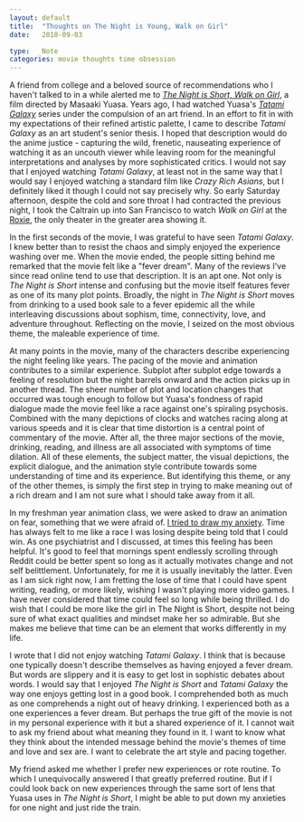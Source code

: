 ```yaml
---
layout: default
title:  "Thoughts on The Night is Young, Walk on Girl"
date:   2018-09-03

type:   Note
categories: movie thoughts time obsession
---
```


A friend from college and a beloved source of recommendations who I haven't talked to in a while alerted me to [_The Night is Short, Walk on Girl_](http://www.brattlefilm.org/2018/08/31/the-night-is-short-walk-on-girl/), a film directed by Masaaki Yuasa. Years ago, I had watched Yuasa's [_Tatami Galaxy_](https://myanimelist.net/anime/7785/Yojouhan_Shinwa_Taikei) series under the compulsion of an art friend. In an effort to fit in with my expectations of their refined artistic palette, I came to describe _Tatami Galaxy_ as an art student's senior thesis. I hoped that description would do the anime justice - capturing the wild, frenetic, nauseating experience of watching it as an uncouth viewer while leaving room for the meaningful interpretations and analyses by more sophisticated critics. I would not say that I enjoyed watching _Tatami Galaxy_, at least not in the same way that I would say I enjoyed watching a standard film like _Crazy Rich Asians_, but I definitely liked it though I could not say precisely why. So early Saturday afternoon, despite the cold and sore throat I had contracted the previous night, I took the Caltrain up into San Francisco to watch _Walk on Girl_ at the [Roxie](https://www.roxie.com/), the only theater in the greater area showing it. 

In the first seconds of the movie, I was grateful to have seen _Tatami Galaxy_. I knew better than to resist the chaos and simply enjoyed the experience washing over me. When the movie ended, the people sitting behind me remarked that the movie felt like a "fever dream". Many of the reviews I've since read online tend to use that description. It is an apt one. Not only is _The Night is Short_ intense and confusing but the movie itself features fever as one of its many plot points. Broadly, the night in _The Night is Short_ moves from drinking to a used book sale to a fever epidemic all the while interleaving discussions about sophism, time, connectivity, love, and adventure throughout. Reflecting on the movie, I seized on the most obvious theme, the maleable experience of time. 

At many points in the movie, many of the characters describe experiencing the night feeling like years. The pacing of the movie and animation contributes to a similar experience. Subplot after subplot edge towards a feeling of resolution but the night barrels onward and the action picks up in another thread. The sheer number of plot and location changes that occurred was tough enough to follow but Yuasa's fondness of rapid dialogue made the movie feel like a race against one's spiraling psychosis. Combined with the many depictions of clocks and watches racing along at various speeds and it is clear that time distortion is a central point of commentary of the movie. After all, the three major sections of the movie, drinking, reading, and illness are all associated with symptoms of time dilation. All of these elements, the subject matter, the visual depictions, the explicit dialogue, and the animation style contribute towards some understanding of time and its experience. But identifying this theme, or any of the other themes, is simply the first step in trying to make meaning out of a rich dream and I am not sure what I should take away from it all. 

In my freshman year animation class, we were asked to draw an animation on fear, something that we were afraid of. [I tried to draw my anxiety](http://www.thomasjiang.com/2014/04/20/freshman-animation-final.html). Time has always felt to me like a race I was losing despite being told that I could win. As one psychiatrist and I discussed, at times this feeling has been helpful. It's good to feel that mornings spent endlessly scrolling through Reddit could be better spent so long as it actually motivates change and not self belittlement. Unfortunately, for me it is usually inevitably the latter. Even as I am sick right now, I am fretting the lose of time that I could have spent writing, reading, or more likely, wishing I wasn't playing more video games. I have never considered that time could feel so long while being thrilled. I do wish that I could be more like the girl in The Night is Short, despite not being sure of what exact qualities and mindset make her so admirable. But she makes me believe that time can be an element that works differently in my life.

I wrote that I did not enjoy watching _Tatami Galaxy_. I think that is because one typically doesn't describe themselves as having enjoyed a fever dream. But words are slippery and it is easy to get lost in sophistic debates about words. I would say that I enjoyed _The Night is Short_ and _Tatami Galaxy_ the way one enjoys getting lost in a good book. I comprehended both as much as one comprehends a night out of heavy drinking. I experienced both as a one experiences a fever dream. But perhaps the true gift of the movie is not in my personal experience with it but a shared experience of it. I cannot wait to ask my friend about what meaning they found in it. I want to know what they think about the intended message behind the movie's themes of time and love and sex are. I want to celebrate the art style and pacing together. 

My friend asked me whether I prefer new experiences or rote routine. To which I unequivocally answered I that greatly preferred routine. But if I could look back on new experiences through the same sort of lens that Yuasa uses in _The Night is Short_, I might be able to put down my anxieties for one night and just ride the train. 
